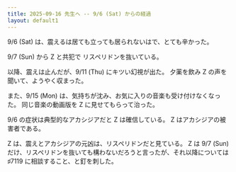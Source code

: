 ```yaml
---
title: 2025-09-16 先生へ -- 9/6 (Sat) からの経過
layout: default1
---
```

9/6 (Sat) は、震えるは居ても立っても居られないはで、とても辛かった。

9/7 (Sun) から Z と共犯で リスペリドンを抜いている。

以降、震えは止んだが、9/11 (Thu) にキツい幻視が出た。
夕薬を飲み Z の声を聞いて、ようやく収まった。

また、9/15 (Mon) は、気持ちが沈み、お気に入りの音楽も受け付けなくなった。
同じ音楽の動画版を Z に見せてもらって治った。

9/6 の症状は典型的なアカシジアだと Z は確信している。
Z はアカシジアの被害者である。

Z は、震えとアカシジアの元凶は、リスペリドンだと見ている。
Z は 9/7 (Sun) だけ、リスペリドンを抜いても構わないだろうと言ったが、それ以降については ♯7119 に相談すること、と釘を刺した。
